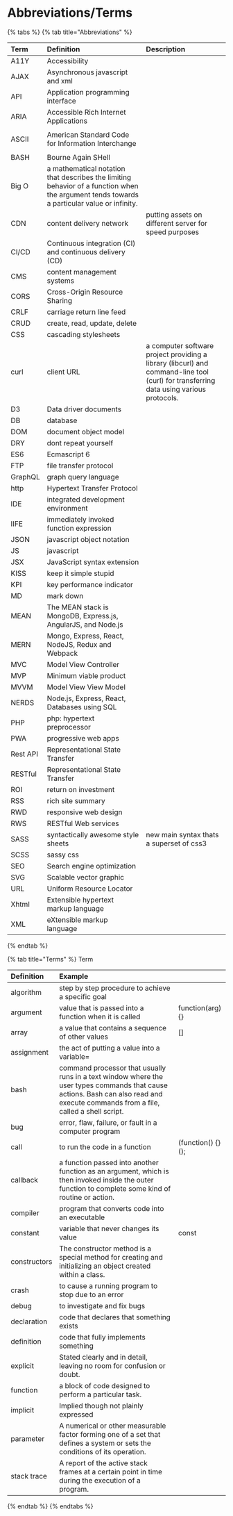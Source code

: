 # Abbreviations/Terms

{% tabs %}
{% tab title="Abbreviations" %}


<table>
  <thead>
    <tr>
      <th style="text-align:left">Term</th>
      <th style="text-align:left">Definition</th>
      <th style="text-align:left">Description</th>
    </tr>
  </thead>
  <tbody>
    <tr>
      <td style="text-align:left">A11Y</td>
      <td style="text-align:left">Accessibility</td>
      <td style="text-align:left"></td>
    </tr>
    <tr>
      <td style="text-align:left">AJAX</td>
      <td style="text-align:left">Asynchronous javascript and xml</td>
      <td style="text-align:left"></td>
    </tr>
    <tr>
      <td style="text-align:left">API</td>
      <td style="text-align:left">Application programming interface</td>
      <td style="text-align:left"></td>
    </tr>
    <tr>
      <td style="text-align:left">ARIA</td>
      <td style="text-align:left">Accessible Rich Internet Applications</td>
      <td style="text-align:left"></td>
    </tr>
    <tr>
      <td style="text-align:left">
        <p></p>
        <p>ASCII</p>
      </td>
      <td style="text-align:left">American Standard Code for Information Interchange</td>
      <td style="text-align:left"></td>
    </tr>
    <tr>
      <td style="text-align:left">BASH</td>
      <td style="text-align:left">Bourne Again SHell</td>
      <td style="text-align:left"></td>
    </tr>
    <tr>
      <td style="text-align:left">Big O</td>
      <td style="text-align:left">a mathematical notation that describes the limiting behavior of a function
        when the argument tends towards a particular value or infinity.</td>
      <td
      style="text-align:left"></td>
    </tr>
    <tr>
      <td style="text-align:left">CDN</td>
      <td style="text-align:left">content delivery network</td>
      <td style="text-align:left">putting assets on different server for speed purposes</td>
    </tr>
    <tr>
      <td style="text-align:left">CI/CD</td>
      <td style="text-align:left">Continuous integration (CI) and continuous delivery (CD)</td>
      <td style="text-align:left"></td>
    </tr>
    <tr>
      <td style="text-align:left">CMS</td>
      <td style="text-align:left">content management systems</td>
      <td style="text-align:left"></td>
    </tr>
    <tr>
      <td style="text-align:left">CORS</td>
      <td style="text-align:left">Cross-Origin Resource Sharing</td>
      <td style="text-align:left"></td>
    </tr>
    <tr>
      <td style="text-align:left">CRLF</td>
      <td style="text-align:left">carriage return line feed</td>
      <td style="text-align:left"></td>
    </tr>
    <tr>
      <td style="text-align:left">CRUD</td>
      <td style="text-align:left">create, read, update, delete</td>
      <td style="text-align:left"></td>
    </tr>
    <tr>
      <td style="text-align:left">CSS</td>
      <td style="text-align:left">cascading stylesheets</td>
      <td style="text-align:left"></td>
    </tr>
    <tr>
      <td style="text-align:left">curl</td>
      <td style="text-align:left">client URL</td>
      <td style="text-align:left">a computer software project providing a library (libcurl) and command-line
        tool (curl) for transferring data using various protocols.</td>
    </tr>
    <tr>
      <td style="text-align:left">D3</td>
      <td style="text-align:left">Data driver documents</td>
      <td style="text-align:left"></td>
    </tr>
    <tr>
      <td style="text-align:left">DB</td>
      <td style="text-align:left">database</td>
      <td style="text-align:left"></td>
    </tr>
    <tr>
      <td style="text-align:left">DOM</td>
      <td style="text-align:left">document object model</td>
      <td style="text-align:left"></td>
    </tr>
    <tr>
      <td style="text-align:left">DRY</td>
      <td style="text-align:left">dont repeat yourself</td>
      <td style="text-align:left"></td>
    </tr>
    <tr>
      <td style="text-align:left">ES6</td>
      <td style="text-align:left">Ecmascript 6</td>
      <td style="text-align:left"></td>
    </tr>
    <tr>
      <td style="text-align:left">FTP</td>
      <td style="text-align:left">file transfer protocol</td>
      <td style="text-align:left"></td>
    </tr>
    <tr>
      <td style="text-align:left">GraphQL</td>
      <td style="text-align:left">graph query language</td>
      <td style="text-align:left"></td>
    </tr>
    <tr>
      <td style="text-align:left">http</td>
      <td style="text-align:left">Hypertext Transfer Protocol</td>
      <td style="text-align:left"></td>
    </tr>
    <tr>
      <td style="text-align:left">IDE</td>
      <td style="text-align:left">integrated development environment</td>
      <td style="text-align:left"></td>
    </tr>
    <tr>
      <td style="text-align:left">IIFE</td>
      <td style="text-align:left">immediately invoked function expression</td>
      <td style="text-align:left"></td>
    </tr>
    <tr>
      <td style="text-align:left">JSON</td>
      <td style="text-align:left">javascript object notation</td>
      <td style="text-align:left"></td>
    </tr>
    <tr>
      <td style="text-align:left">JS</td>
      <td style="text-align:left">javascript</td>
      <td style="text-align:left"></td>
    </tr>
    <tr>
      <td style="text-align:left">JSX</td>
      <td style="text-align:left">JavaScript syntax extension</td>
      <td style="text-align:left"></td>
    </tr>
    <tr>
      <td style="text-align:left">KISS</td>
      <td style="text-align:left">keep it simple stupid</td>
      <td style="text-align:left"></td>
    </tr>
    <tr>
      <td style="text-align:left">KPI</td>
      <td style="text-align:left">key performance indicator</td>
      <td style="text-align:left"></td>
    </tr>
    <tr>
      <td style="text-align:left">MD</td>
      <td style="text-align:left">mark down</td>
      <td style="text-align:left"></td>
    </tr>
    <tr>
      <td style="text-align:left">MEAN</td>
      <td style="text-align:left">The MEAN stack is MongoDB, Express.js, AngularJS, and Node.js</td>
      <td
      style="text-align:left"></td>
    </tr>
    <tr>
      <td style="text-align:left">MERN</td>
      <td style="text-align:left">Mongo, Express, React, NodeJS, Redux and Webpack</td>
      <td style="text-align:left"></td>
    </tr>
    <tr>
      <td style="text-align:left">MVC</td>
      <td style="text-align:left">Model View Controller</td>
      <td style="text-align:left"></td>
    </tr>
    <tr>
      <td style="text-align:left">MVP</td>
      <td style="text-align:left">Minimum viable product</td>
      <td style="text-align:left"></td>
    </tr>
    <tr>
      <td style="text-align:left">MVVM</td>
      <td style="text-align:left">Model View View Model</td>
      <td style="text-align:left"></td>
    </tr>
    <tr>
      <td style="text-align:left">NERDS</td>
      <td style="text-align:left">Node.js, Express, React, Databases using SQL</td>
      <td style="text-align:left"></td>
    </tr>
    <tr>
      <td style="text-align:left">PHP</td>
      <td style="text-align:left">php: hypertext preprocessor</td>
      <td style="text-align:left"></td>
    </tr>
    <tr>
      <td style="text-align:left">PWA</td>
      <td style="text-align:left">progressive web apps</td>
      <td style="text-align:left"></td>
    </tr>
    <tr>
      <td style="text-align:left">Rest API</td>
      <td style="text-align:left">Representational State Transfer</td>
      <td style="text-align:left"></td>
    </tr>
    <tr>
      <td style="text-align:left">RESTful</td>
      <td style="text-align:left">Representational State Transfer</td>
      <td style="text-align:left"></td>
    </tr>
    <tr>
      <td style="text-align:left">ROI</td>
      <td style="text-align:left">return on investment</td>
      <td style="text-align:left"></td>
    </tr>
    <tr>
      <td style="text-align:left">RSS</td>
      <td style="text-align:left">rich site summary</td>
      <td style="text-align:left"></td>
    </tr>
    <tr>
      <td style="text-align:left">RWD</td>
      <td style="text-align:left">responsive web design</td>
      <td style="text-align:left"></td>
    </tr>
    <tr>
      <td style="text-align:left">RWS</td>
      <td style="text-align:left">RESTful Web services</td>
      <td style="text-align:left"></td>
    </tr>
    <tr>
      <td style="text-align:left">SASS</td>
      <td style="text-align:left">syntactically awesome style sheets</td>
      <td style="text-align:left">new main syntax thats a superset of css3</td>
    </tr>
    <tr>
      <td style="text-align:left">SCSS</td>
      <td style="text-align:left">sassy css</td>
      <td style="text-align:left"></td>
    </tr>
    <tr>
      <td style="text-align:left">SEO</td>
      <td style="text-align:left">Search engine optimization</td>
      <td style="text-align:left"></td>
    </tr>
    <tr>
      <td style="text-align:left">SVG</td>
      <td style="text-align:left">Scalable vector graphic</td>
      <td style="text-align:left"></td>
    </tr>
    <tr>
      <td style="text-align:left">URL</td>
      <td style="text-align:left">Uniform Resource Locator</td>
      <td style="text-align:left"></td>
    </tr>
    <tr>
      <td style="text-align:left">Xhtml</td>
      <td style="text-align:left">Extensible hypertext markup language</td>
      <td style="text-align:left"></td>
    </tr>
    <tr>
      <td style="text-align:left">XML</td>
      <td style="text-align:left">eXtensible markup language</td>
      <td style="text-align:left"></td>
    </tr>
  </tbody>
</table>
{% endtab %}

{% tab title="Terms" %}
Term

| Definition | Example |  |
| :--- | :--- | :--- |
| algorithm | step by step procedure to achieve a specific goal |  |
| argument | value that is passed into a function when it is called | function\(arg\) {} |
| array | a value that contains a sequence of other values | \[\] |
| assignment | the act of putting a value into a variable= |  |
| bash | command processor that usually runs in a text window where the user types commands that cause actions. Bash can also read and execute commands from a file, called a shell script. |  |
| bug | error, flaw, failure, or fault in a computer program |  |
| call | to run the code in a function | \(function\(\) {}\(\); |
| callback | a function passed into another function as an argument, which is then invoked inside the outer function to complete some kind of routine or action. |  |
| compiler | program that converts code into an executable |  |
| constant | variable that never changes its value | const |
| constructors | The constructor method is a special method for creating and initializing an object created within a class. |  |
| crash | to cause a running program to stop due to an error |  |
| debug | to investigate and fix bugs |  |
| declaration | code that declares that something exists |  |
| definition | code that fully implements something |  |
| explicit | Stated clearly and in detail, leaving no room for confusion or doubt. |  |
| function | a block of code designed to perform a particular task. |  |
| implicit | Implied though not plainly expressed |  |
| parameter | A numerical or other measurable factor forming one of a set that defines a system or sets the conditions of its operation. |  |
| stack trace | A report of the active stack frames at a certain point in time during the execution of a program. |  |
{% endtab %}
{% endtabs %}

